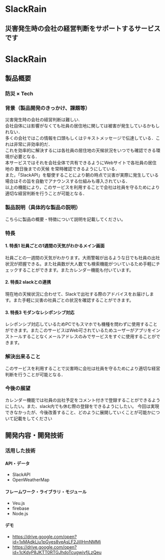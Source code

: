 # SlackRain
## 災害発生時の会社の経営判断をサポートするサービスです 
# SlackRain

## 製品概要
### 防災 × Tech 

### 背景（製品開発のきっかけ、課題等）
 災害発生時の会社の経営判断は難しい.  
 会社自体には影響がなくても社員の居住地に関しては被害が発生しているかもしれない．  
 多くの会社ではこの情報を口頭もしくはテキストメッセージで伝達している．これは非常に非効率的だ．  
 これを効率的に解決するには各社員の居住地の天候状況をいつでも確認できる環境が必要となる．  
 本サービスではそれを会社全体で共有できるようにWebサイトで各社員の居住地の 数日後までの天候 を常時確認できるようにしている．  
 また，「SlackAPI」を駆使することにより朝の時点で災害が実際に発生している場合はその旨を自動でアナウンスする仕組みも導入されている．  
 以上の機能により，このサービスを利用することで会社は社員を守るためにより適切な経営判断を行うことが可能となる．  

### 製品説明（具体的な製品の説明）
こちらに製品の概要・特徴について説明を記載してください。

### 特長

#### 1. 特長1 社員ごとの1週間の天気がわかるメイン画面
 社員ごとの一週間の天気がわかります。大雨警報が出るような日でも社員の出社状況が把握できる。また社員数が大人数でも検索機能がついているため手軽にチェックすることができます。またカレンダー機能も付いています。
#### 2. 特長2 slackとの連携
 現在地の天候状況に合わせて、Slackで出社する際のアドバイスをお届けします。また手軽に災害の社員ごとの状況を確認することができます。
#### 3. 特長3 モダンなレシポンシブ対応
 レシポンシブ対応しているためPCでもスマホでも機種を問わずに使用することができます。またこのサービスはWeb可されているためユーザーがアプリをインストールすることなくメールアドレスのみでサービスをすぐに使用することができます。

### 解決出来ること
このサービスを利用することで災害時に会社は社員を守るためにより適切な経営判断を行うことが可能となる．  

### 今後の展望
カレンダー機能では社員の出社予定をコメント付きで登録することができるようにしたい。また、slack内でも休む際の登録をできるようにしたい。
今回は実現できなかったが、今後改善すること、どのように展開していくことが可能かについて記載をしてください


## 開発内容・開発技術
### 活用した技術
#### API・データ
* SlackAPI  
* OpenWeatherMap  

#### フレームワーク・ライブラリ・モジュール
* Veu.js  
* firebase  
* Node.js

#### デモ
* https://drive.google.com/open?id=1xMAdkLju1pGyes8veAsLF2JiIIHmNMMi
* https://drive.google.com/open?id=1cKdyP8JKTT0RTGJhdoTcugwivfjLzQeu
